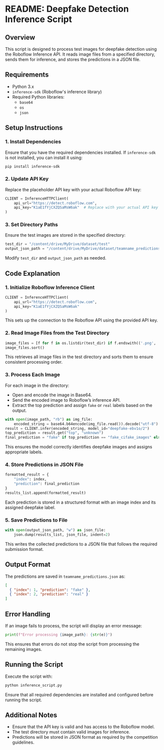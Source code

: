 # README: Deepfake Detection Inference Script

## Overview
This script is designed to process test images for deepfake detection using the Roboflow Inference API. It reads image files from a specified directory, sends them for inference, and stores the predictions in a JSON file.

## Requirements
- Python 3.x
- `inference-sdk` (Roboflow's inference library)
- Required Python libraries:
  - `base64`
  - `os`
  - `json`

## Setup Instructions
### 1. Install Dependencies
Ensure that you have the required dependencies installed. If `inference-sdk` is not installed, you can install it using:
```bash
pip install inference-sdk
```

### 2. Update API Key
Replace the placeholder API key with your actual Roboflow API key:
```python
CLIENT = InferenceHTTPClient(
    api_url="https://detect.roboflow.com",
    api_key="K1aE1fYjCXZQSaMsW6ak"  # Replace with your actual API key
)
```

### 3. Set Directory Paths
Ensure the test images are stored in the specified directory:
```python
test_dir = "/content/drive/MyDrive/dataset/test"
output_json_path = "/content/drive/MyDrive/dataset/teamname_predictions.json"
```
Modify `test_dir` and `output_json_path` as needed.

## Code Explanation
### **1. Initialize Roboflow Inference Client**
```python
CLIENT = InferenceHTTPClient(
    api_url="https://detect.roboflow.com",
    api_key="K1aE1fYjCXZQSaMsW6ak"
)
```
This sets up the connection to the Roboflow API using the provided API key.

### **2. Read Image Files from the Test Directory**
```python
image_files = [f for f in os.listdir(test_dir) if f.endswith(('.png', '.jpg', '.jpeg'))]
image_files.sort()
```
This retrieves all image files in the test directory and sorts them to ensure consistent processing order.

### **3. Process Each Image**
For each image in the directory:
- Open and encode the image in Base64.
- Send the encoded image to Roboflow’s inference API.
- Extract the top prediction and assign `fake` or `real` labels based on the output.

```python
with open(image_path, "rb") as img_file:
    encoded_string = base64.b64encode(img_file.read()).decode("utf-8")
result = CLIENT.infer(encoded_string, model_id="deepfake-ebv1o/2")
top_prediction = result.get("top", "unknown")
final_prediction = "fake" if top_prediction == "fake_cifake_images" else "real"
```
This ensures the model correctly identifies deepfake images and assigns appropriate labels.

### **4. Store Predictions in JSON File**
```python
formatted_result = {
    "index": index,
    "prediction": final_prediction
}
results_list.append(formatted_result)
```
Each prediction is stored in a structured format with an image index and its assigned deepfake label.

### **5. Save Predictions to File**
```python
with open(output_json_path, "w") as json_file:
    json.dump(results_list, json_file, indent=2)
```
This writes the collected predictions to a JSON file that follows the required submission format.

## Output Format
The predictions are saved in `teamname_predictions.json` as:
```json
[
  { "index": 1, "prediction": "fake" },
  { "index": 2, "prediction": "real" }
]
```

## Error Handling
If an image fails to process, the script will display an error message:
```python
print(f"Error processing {image_path}: {str(e)}")
```
This ensures that errors do not stop the script from processing the remaining images.

## Running the Script
Execute the script with:
```bash
python inference_script.py
```
Ensure that all required dependencies are installed and configured before running the script.

## Additional Notes
- Ensure that the API key is valid and has access to the Roboflow model.
- The test directory must contain valid images for inference.
- Predictions will be stored in JSON format as required by the competition guidelines.
